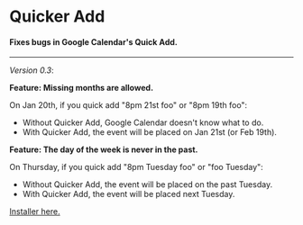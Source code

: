 # Quicker Add
#### Fixes bugs in Google Calendar's Quick Add.

---

*Version 0.3*:

**Feature: Missing months are allowed.**

On Jan 20th, if you quick add "8pm 21st foo" or "8pm 19th foo":
 - Without Quicker Add, Google Calendar doesn't know what to do.
 - With Quicker Add, the event will be placed on Jan 21st (or Feb 19th).

**Feature: The day of the week is never in the past.**

On Thursday, if you quick add "8pm Tuesday foo" or "foo Tuesday":
 - Without Quicker Add, the event will be placed on the past Tuesday.
 - With Quicker Add, the event will be placed next Tuesday.

[Installer here.](https://chrome.google.com/webstore/detail/quicker-add/ljegjmgpeggcplnmgcbaeliclmfekeha)
